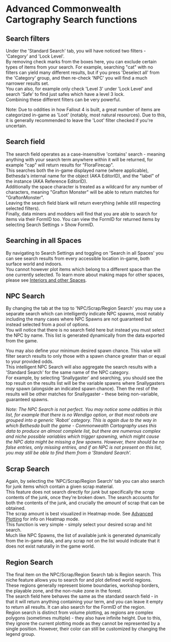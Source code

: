 # Advanced Commonwealth Cartography Search functions

## Search filters
Under the 'Standard Search' tab, you will have noticed two filters - 'Category' and 'Lock Level'.<br/>
By removing check marks from the boxes here, you can exclude certain types of items from your search. For example, searching "cat" with no filters can yield many different results, but if you press 'Deselect all' from the 'Category' group, and then re-check 'NPC' you will find a much narrower results set.<br/>
You can also, for example only check 'Level 3' under 'Lock Level' and search 'Safe' to find just safes which have a level 3 lock.<br/>
Combining these different filters can be very powerful.<br/>

Note: Due to oddities in how Fallout 4 is built, a great number of items are categorized in-game as 'Loot' (notably, most natural resources). Due to this, it is generally recommended to leave the 'Loot' filter checked if you're uncertain.

## Search field
The search field operates as a case-insensitive 'contains' search - meaning anything with your search term anywhere within it will be returned, for example "cap" will return results for "FloraFirecap".<br/>
This searches both the in-game displayed name (where applicable), Bethesda's internal name for the object (AKA EditorID), and the "label" of the instance (AKA Reference EditorID).<br/>
Additionally the space character is treated as a wildcard for any number of characters, meaning "Grafton Monster" will be able to return matches for "GraftonMonster".<br/>
Leaving the search field blank will return everything (while still respecting selected filters).<br/>
Finally, data miners and modders will find that you are able to search for items via their FormID too. You can view the FormID for returned items by selecting Search Settings > Show FormID.<br/>

## Searching in all Spaces
By navigating to Search Settings and toggling on 'Search in all Spaces' you can see search results from every accessible location in-game, both surface world and indoors.<br/>
You cannot however plot items which belong to a different space than the one currently selected. To learn more about making maps for other spaces, please see [Interiors and other Spaces](Choosing_spaces.md).

## NPC Search
By changing the tab at the top to 'NPC/Scrap/Region Search' you may use a separate search which can intelligently indicate NPC spawns, most notably including the many cases where NPC Spawns are not guaranteed but instead selected from a pool of options.<br/>
You will notice that there is no search field here but instead you must select the NPC by name. This list is generated dynamically from the data exported from the game.<br/>

You may also define your minimum desired spawn chance. This value will filter search results to only those with a spawn chance greater than or equal to your provided odds.<br/>
This intelligent NPC Search will also aggregate the search results with a 'Standard Search' for the same name of the NPC category.<br/>
For example, by selecting 'Snallygaster' and searching, you should see the top result on the results list will be the variable spawns where Snallygasters *may* spawn (alongside an indicated spawn chance). Then the rest of the results will be other matches for Snallygaster - these being non-variable, guaranteed spawns.<br/>

*Note: The NPC Search is not perfect. You may notice some oddities in this list, for example that there is no Wendigo option, or that most robots are grouped into a generic 'Robot' category. This is again due to the way in which Bethesda built the game - Commonwealth Cartography uses this data to produce an almost complete list, but there are numerous complex and niche possible variables which trigger spawning, which might cause the NPC data might be missing a few spawns. However, there should be no false entries, only missing entries, and if an NPC is not present on this list, you may still be able to find them from a 'Standard Search'.*

## Scrap Search
Again, by selecting the 'NPC/Scrap/Region Search' tab you can also search for junk items which contain a given scrap material.<br/>
This feature does not search directly for *junk* but specifically the *scrap* contents of the junk, once they're broken down. The search accounts for both the contents of the junk, and crucially the *amount* of scrap that can be obtained.<br/>
The scrap amount is best visualized in Heatmap mode. See [Advanced Plotting](Advanced_plotting.md) for info on Heatmap mode.<br/>
This function is very simple - simply select your desired scrap and hit search.<br/>
Much like NPC Spawns, the list of available junk is generated dynamically from the in-game data, and any scrap not on the list would indicate that it does not exist naturally in the game world.

## Region Search
The final item on the NPC/Scrap/Region Search tab is Region search. This niche feature allows you to search for and plot defined world regions.<br/>
These regions generally represent biome boundaries, workshop borders, the playable zone, and the non-nuke zone in the forest.<br/>
The search field here behaves the same as the standard search field - in that it will return anything containing your term, and you can leave it empty to return all results. It can also search for the FormID of the region.</br>
Region search is distinct from volume plotting, as regions are complex polygons (sometimes multiple) - they also have infinite height. Due to this, they ignore the current plotting mode as they cannot be represented by a single position. However, their color can still be customized by changing the legend group.<br/>
